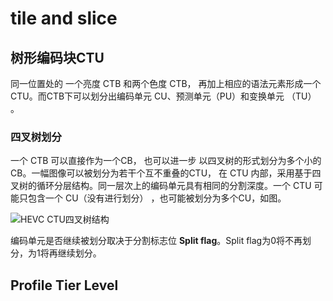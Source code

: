 # tile and slice


## 树形编码块CTU

同一位置处的 一个亮度 CTB 和两个色度 CTB， 再加上相应的语法元素形成一个 CTU。而CTB下可以划分出编码单元 CU、预测单元（PU）和变换单元 （TU） 。

### 四叉树划分

一个 CTB 可以直接作为一个CB， 也可以进一步 以四叉树的形式划分为多个小的CB。一幅图像可以被划分为若干个互不重叠的CTU， 在 CTU 内部，采用基于四叉树的循环分层结构。同一层次上的编码单元具有相同的分割深度。一个 CTU 可能只包含一个 CU（没有进行划分） ，也可能被划分为多个CU，如图。

![HEVC CTU四叉树结构](https://s2.loli.net/2023/08/14/QxeX7qdr64koc8s.png)

编码单元是否继续被划分取决于分割标志位 **Split flag**。Split flag为0将不再划分，为1将再继续划分。


## Profile Tier Level
